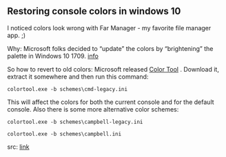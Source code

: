 ## Restoring  console colors in windows 10

I noticed colors look wrong with Far Manager - my favorite file manager app. ;)

Why: Microsoft folks decided to “update” the colors by “brightening” the palette in Windows 10 1709.   [info](https://devblogs.microsoft.com/commandline/updating-the-windows-console-colors/) 

So how to revert to old colors:
Microsoft released  [Color Tool](https://github.com/microsoft/terminal/releases/tag/1708.14008) . 
Download it, extract it somewhere and then run this command:

```
colortool.exe -b schemes\cmd-legacy.ini
``` 


This will affect the colors for both the current console and for the default console.
Also there is some more alternative color schemes:
```
colortool.exe -b schemes\campbell-legacy.ini
``` 

```
colortool.exe -b schemes\campbell.ini
``` 

src:  [link](https://www.oboroc.com/posts/2020/06/09/restoring-classic-colors-in-windows-10-console/) 

